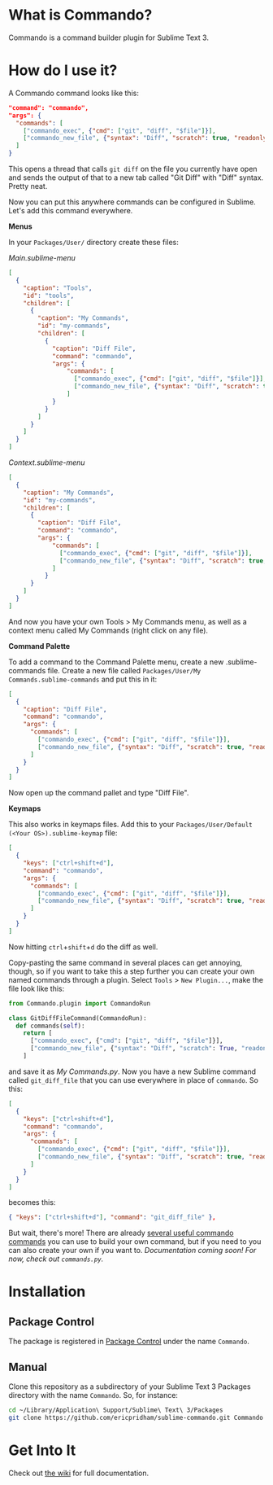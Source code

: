 # What is Commando?

Commando is a command builder plugin for Sublime Text 3.

# How do I use it?

A Commando command looks like this:

```json
"command": "commando",
"args": {
  "commands": [
    ["commando_exec", {"cmd": ["git", "diff", "$file"]}],
    ["commando_new_file", {"syntax": "Diff", "scratch": true, "readonly": true, "name": "Git Diff"}]
  ]
}
```

This opens a thread that calls `git diff` on the file you currently have open and sends the output of that to a new tab called "Git Diff" with "Diff" syntax.  Pretty neat.

Now you can put this anywhere commands can be configured in Sublime.  Let's add this command everywhere.

**Menus**

In your `Packages/User/` directory create these files:

*Main.sublime-menu*
```json
[
  {
    "caption": "Tools",
    "id": "tools",
    "children": [
      {
        "caption": "My Commands",
        "id": "my-commands",
        "children": [
          {
            "caption": "Diff File",
            "command": "commando",
            "args": {
                "commands": [
                  ["commando_exec", {"cmd": ["git", "diff", "$file"]}],
                  ["commando_new_file", {"syntax": "Diff", "scratch": true, "readonly": true, "name": "Git Diff"}]
                ]
            }
          }
        ]
      }
    ]
  }
]
```

*Context.sublime-menu*
```json
[
  {
    "caption": "My Commands",
    "id": "my-commands",
    "children": [
      {
        "caption": "Diff File",
        "command": "commando",
        "args": {
            "commands": [
              ["commando_exec", {"cmd": ["git", "diff", "$file"]}],
              ["commando_new_file", {"syntax": "Diff", "scratch": true, "readonly": true, "name": "Git Diff"}]
            ]
          }
      }
    ]
  }
]
```

And now you have your own Tools > My Commands menu, as well as a context menu called My Commands (right click on any file).

**Command Palette**

To add a command to the Command Palette menu, create a new .sublime-commands file.  Create a new file called `Packages/User/My Commands.sublime-commands` and put this in it:

```json
[
  {
    "caption": "Diff File",
    "command": "commando",
    "args": {
      "commands": [
        ["commando_exec", {"cmd": ["git", "diff", "$file"]}],
        ["commando_new_file", {"syntax": "Diff", "scratch": true, "readonly": true, "name": "Git Diff"}]
      ]
    }
  }
]
```

Now open up the command pallet and type "Diff File".

**Keymaps**

This also works in keymaps files.  Add this to your `Packages/User/Default (<Your OS>).sublime-keymap` file:

```json
[
  {
    "keys": ["ctrl+shift+d"],
    "command": "commando",
    "args": {
      "commands": [
        ["commando_exec", {"cmd": ["git", "diff", "$file"]}],
        ["commando_new_file", {"syntax": "Diff", "scratch": true, "readonly": true, "name": "Git Diff"}]
      ]
    }
  }
]
```

Now hitting `ctrl`+`shift`+`d` do the diff as well.

Copy-pasting the same command in several places can get annoying, though, so if you want to take this a step further you can create your own named commands through a plugin.  Select `Tools` > `New Plugin...`, make the file look like this:

```python
from Commando.plugin import CommandoRun

class GitDiffFileCommand(CommandoRun):
  def commands(self):
    return [
      ["commando_exec", {"cmd": ["git", "diff", "$file"]}],
      ["commando_new_file", {"syntax": "Diff", "scratch": True, "readonly": True, "name": "Git Diff"}]
    ]
```

and save it as *My Commands.py*.  Now you have a new Sublime command called `git_diff_file` that you can use everywhere in place of `commando`.  So this:

```json
[
  {
    "keys": ["ctrl+shift+d"],
    "command": "commando",
    "args": {
      "commands": [
        ["commando_exec", {"cmd": ["git", "diff", "$file"]}],
        ["commando_new_file", {"syntax": "Diff", "scratch": true, "readonly": true, "name": "Git Diff"}]
      ]
    }
  }
]
```

becomes this:

```json
{ "keys": ["ctrl+shift+d"], "command": "git_diff_file" },
```

But wait, there's more!  There are already [several useful commando commands](https://github.com/ericpridham/sublime-commando/wiki/User-Documentation) you can use to build your own command, but if you need to you can also create your own if you want to.  *Documentation coming soon!  For now, check out `commands.py`.*

# Installation

## Package Control

The package is registered in [Package Control](https://packagecontrol.io/) under the name `Commando`.

## Manual

Clone this repository as a subdirectory of your Sublime Text 3 Packages directory with the name `Commando`.  So, for instance:

```bash
cd ~/Library/Application\ Support/Sublime\ Text\ 3/Packages
git clone https://github.com/ericpridham/sublime-commando.git Commando
```

# Get Into It

Check out [the wiki](https://github.com/ericpridham/sublime-commando/wiki) for full documentation.

